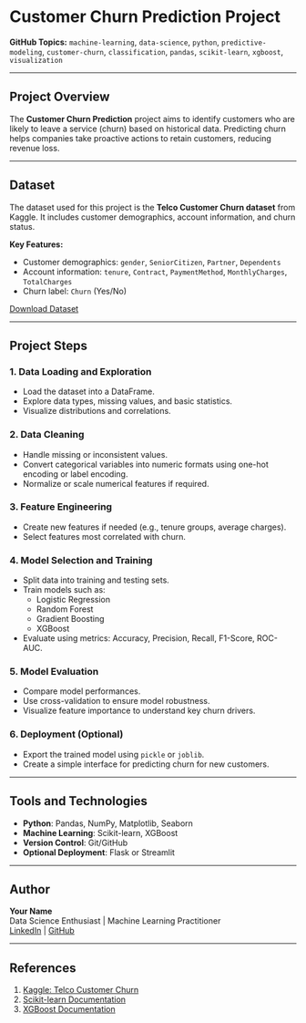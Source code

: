 # Customer Churn Prediction Project

**GitHub Topics:** `machine-learning`, `data-science`, `python`, `predictive-modeling`, `customer-churn`, `classification`, `pandas`, `scikit-learn`, `xgboost`, `visualization`

---

## Project Overview
The **Customer Churn Prediction** project aims to identify customers who are likely to leave a service (churn) based on historical data. Predicting churn helps companies take proactive actions to retain customers, reducing revenue loss.

---

## Dataset
The dataset used for this project is the **Telco Customer Churn dataset** from Kaggle. It includes customer demographics, account information, and churn status.

**Key Features:**
- Customer demographics: `gender`, `SeniorCitizen`, `Partner`, `Dependents`
- Account information: `tenure`, `Contract`, `PaymentMethod`, `MonthlyCharges`, `TotalCharges`
- Churn label: `Churn` (Yes/No)

[Download Dataset](https://www.kaggle.com/blastchar/telco-customer-churn)

---

## Project Steps

### 1. Data Loading and Exploration
- Load the dataset into a DataFrame.
- Explore data types, missing values, and basic statistics.
- Visualize distributions and correlations.

### 2. Data Cleaning
- Handle missing or inconsistent values.
- Convert categorical variables into numeric formats using one-hot encoding or label encoding.
- Normalize or scale numerical features if required.

### 3. Feature Engineering
- Create new features if needed (e.g., tenure groups, average charges).
- Select features most correlated with churn.

### 4. Model Selection and Training
- Split data into training and testing sets.
- Train models such as:
  - Logistic Regression
  - Random Forest
  - Gradient Boosting
  - XGBoost
- Evaluate using metrics: Accuracy, Precision, Recall, F1-Score, ROC-AUC.

### 5. Model Evaluation
- Compare model performances.
- Use cross-validation to ensure model robustness.
- Visualize feature importance to understand key churn drivers.

### 6. Deployment (Optional)
- Export the trained model using `pickle` or `joblib`.
- Create a simple interface for predicting churn for new customers.

---

## Tools and Technologies
- **Python**: Pandas, NumPy, Matplotlib, Seaborn
- **Machine Learning**: Scikit-learn, XGBoost
- **Version Control**: Git/GitHub
- **Optional Deployment**: Flask or Streamlit

---

## Author
**Your Name**  
Data Science Enthusiast | Machine Learning Practitioner  
[LinkedIn](https://www.linkedin.com/) | [GitHub](https://github.com/)

---

## References
1. [Kaggle: Telco Customer Churn](https://www.kaggle.com/blastchar/telco-customer-churn)
2. [Scikit-learn Documentation](https://scikit-learn.org/)
3. [XGBoost Documentation](https://xgboost.readthedocs.io/)
